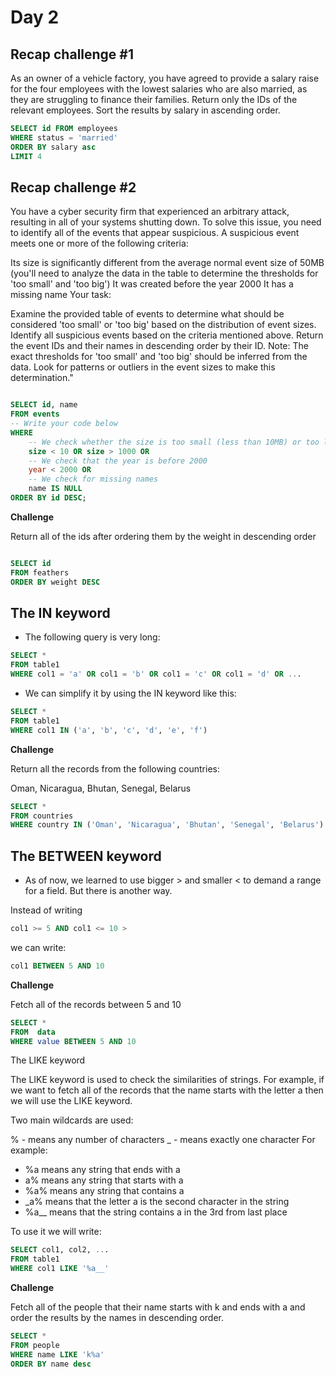 # Day 2
## Recap challenge #1

As an owner of a vehicle factory, you have agreed to provide a salary raise for the four employees with the lowest salaries who are also married, as they are struggling to finance their families. 
Return only the IDs of the relevant employees. Sort the results by salary in ascending order. 

```sql
SELECT id FROM employees 
WHERE status = 'married'
ORDER BY salary asc
LIMIT 4 

```
## Recap challenge #2

You have a cyber security firm that experienced an arbitrary attack, resulting in all of your systems shutting down. To solve this issue, you need to identify all of the events that appear suspicious. A suspicious event meets one or more of the following criteria:

Its size is significantly different from the average normal event size of 50MB (you'll need to analyze the data in the table to determine the thresholds for 'too small' and 'too big')
It was created before the year 2000
It has a missing name
Your task:

Examine the provided table of events to determine what should be considered 'too small' or 'too big' based on the distribution of event sizes.
Identify all suspicious events based on the criteria mentioned above.
Return the event IDs and their names in descending order by their ID.
Note: The exact thresholds for 'too small' and 'too big' should be inferred from the data. Look for patterns or outliers in the event sizes to make this determination."

```sql

SELECT id, name
FROM events
-- Write your code below
WHERE
    -- We check whether the size is too small (less than 10MB) or too large (greater than 1000MB)
    size < 10 OR size > 1000 OR
    -- We check that the year is before 2000
    year < 2000 OR
    -- We check for missing names
    name IS NULL
ORDER BY id DESC;
```

**Challenge**

Return all of the ids after ordering them by the weight in descending order

```sql

SELECT id
FROM feathers
ORDER BY weight DESC
```

## The IN keyword

- The following query is very long:
```sql
SELECT *
FROM table1
WHERE col1 = 'a' OR col1 = 'b' OR col1 = 'c' OR col1 = 'd' OR ...
```
- We can simplify it by using the IN keyword like this:

```sql
SELECT *
FROM table1
WHERE col1 IN ('a', 'b', 'c', 'd', 'e', 'f')
```
**Challenge**

Return all the records from the following countries:

Oman, Nicaragua, Bhutan, Senegal, Belarus

```sql
SELECT *
FROM countries
WHERE country IN ('Oman', 'Nicaragua', 'Bhutan', 'Senegal', 'Belarus')
```

## The BETWEEN keyword

- As of now, we learned to use bigger > and smaller < to demand a range for a field. But there is another way.

Instead of writing 
```sql
col1 >= 5 AND col1 <= 10 >
```
we can write: 
```sql
col1 BETWEEN 5 AND 10
```

**Challenge**

Fetch all of the records between 5 and 10

```sql
SELECT *
FROM  data 
WHERE value BETWEEN 5 AND 10
```

The LIKE keyword

The LIKE keyword is used to check the similarities of strings. For example, if we want to fetch all of the records that the name starts with the letter a then we will use the LIKE keyword.

Two main wildcards are used:

% - means any number of characters
_ - means exactly one character
For example:

- %a means any string that ends with a
- a% means any string that starts with a
- %a% means any string that contains a
- _a% means that the letter a is the second character in the string
- %a__ means that the string contains a in the 3rd from last place
 
To use it we will write:

```sql
SELECT col1, col2, ...
FROM table1
WHERE col1 LIKE '%a__'
```


**Challenge**

Fetch all of the people that their name starts with k and ends with a and order the results by the names in descending order.

```sql
SELECT *
FROM people 
WHERE name LIKE 'k%a'
ORDER BY name desc
```
